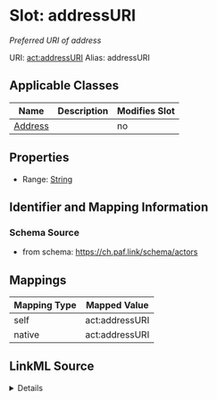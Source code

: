 

# Slot: addressURI 


_Preferred URI of address_





URI: [act:addressURI](https://ch.paf.link/schema/actors/addressURI)
Alias: addressURI

<!-- no inheritance hierarchy -->





## Applicable Classes

| Name | Description | Modifies Slot |
| --- | --- | --- |
| [Address](Address.md) |  |  no  |






## Properties

* Range: [String](String.md)




## Identifier and Mapping Information






### Schema Source


* from schema: https://ch.paf.link/schema/actors




## Mappings

| Mapping Type | Mapped Value |
| ---  | ---  |
| self | act:addressURI |
| native | act:addressURI |




## LinkML Source

<details>
```yaml
name: addressURI
description: Preferred URI of address
from_schema: https://ch.paf.link/schema/actors
rank: 1000
alias: addressURI
owner: Address
domain_of:
- Address
range: string

```
</details>
